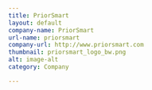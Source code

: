```yaml
---
title: PriorSmart
layout: default
company-name: PriorSmart
url-name: priorsmart
company-url: http://www.priorsmart.com
thumbnail: priorsmart_logo_bw.png
alt: image-alt
category: Company

---
```

